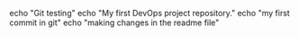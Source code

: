 echo "Git testing"
echo "My first DevOps project repository." 
echo "my first commit in git"
echo "making changes in the readme file"

